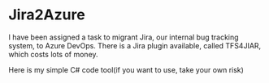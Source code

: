 # Jira2Azure


I have been assigned a task to migrant Jira, our internal bug tracking system, to Azure DevOps. There is a Jira plugin available, called TFS4JIAR, which costs lots of money.

Here is my simple C# code tool(if you want to use, take your own risk)
